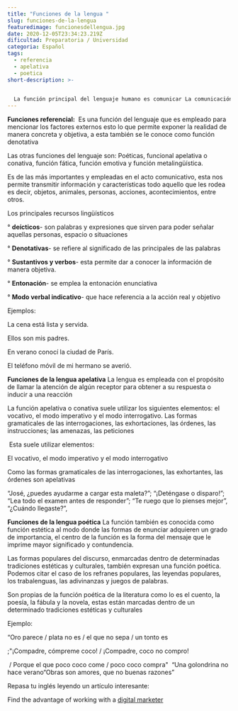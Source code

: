 ```yaml
---
title: "Funciones de la lengua "
slug: funciones-de-la-lengua
featuredimage: funcionesdellengua.jpg
date: 2020-12-05T23:34:23.219Z
dificultad: Preparatoria / Universidad
categoria: Español
tags:
  - referencia
  - apelativa
  - poetica
short-description: >-
  

  La función principal del lenguaje humano es comunicar La comunicación humana, sin embargo, opera de maneras distintas según el tipo de mensaje que queramos transmitir o el tipo de comunicación que busquemos sostener con uno o varios interlocutores.
---
```

**Funciones referencial:**  
Es una función del lenguaje que es empleado para mencionar los factores externos esto lo que permite exponer la realidad de manera concreta y objetiva, a esta también se le conoce como función denotativa 

Las otras funciones del lenguaje son: Poéticas, funcional apelativa o conativa, función fática, función emotiva y función metalingüística. 

Es de las más importantes y empleadas en el acto comunicativo, esta nos permite transmitir información y características todo aquello que les rodea es decir, objetos, animales, personas, acciones, acontecimientos, entre otros. 

Los principales recursos lingüísticos  

° **deícticos**- son palabras y expresiones que sirven para poder señalar aquellas personas, espacio o situaciones 

° **Denotativas**- se refiere al significado de las principales de las palabras 

° **Sustantivos y verbos**- esta permite dar a conocer la información de manera objetiva.

° **Entonación**- se emplea la entonación enunciativa  

° **Modo verbal indicativo**- que hace referencia a la acción real y objetivo 

Ejemplos:

La cena está lista y servida.

Ellos son mis padres.

En verano conocí la ciudad de París.

El teléfono móvil de mi hermano se averió. 

**Funciones de la lengua apelativa** 
La lengua es empleada con el propósito de llamar la atención de algún receptor para obtener a su respuesta o inducir a una reacción

La función apelativa o conativa suele utilizar los siguientes elementos: el vocativo, el modo imperativo y el modo interrogativo. Las formas gramaticales de las interrogaciones, las exhortaciones, las órdenes, las instrucciones; las amenazas, las peticiones

 Esta suele utilizar elementos:

El vocativo, el modo imperativo y el modo interrogativo 

Como las formas gramaticales de las interrogaciones, las exhortantes, las órdenes son apelativas

“José, ¿puedes ayudarme a cargar esta maleta?”; “¡Deténgase o disparo!”; “Lea todo el examen antes de responder”; “Te ruego que lo pienses mejor”, “¿Cuándo llegaste?”, 

**Funciones de la lengua poética** 
La función también es conocida como función estética al modo donde las formas de enunciar adquieren un grado de importancia, el centro de la función es la forma del mensaje que le imprime mayor significado y contundencia.

Las formas populares del discurso, enmarcadas dentro de determinadas tradiciones estéticas y culturales, también expresan una función poética. Podemos citar el caso de los refranes populares, las leyendas populares, los trabalenguas, las adivinanzas y juegos de palabras.

Son propias de la función poética de la literatura como lo es el cuento, la poesía, la fábula y la novela, estas están marcadas dentro de un determinado tradiciones estéticas y culturales 

Ejemplo: 

“Oro parece / plata no es / el que no sepa / un tonto es 

;"¡Compadre, cómpreme coco! / ¡Compadre, coco no compro!

 / Porque el que poco coco come / poco coco compra"  “Una golondrina no hace verano“Obras son amores, que no buenas razones”



Repasa tu inglés leyendo un artículo interesante:

Find the advantage of working with a [digital marketer](https://suggestionsforyou.com/importance-of-digital-marketing-for-small-businesses/)
